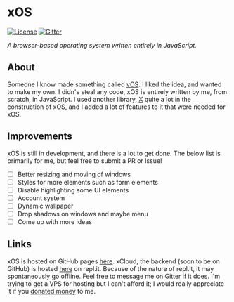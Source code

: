 # xOS

[![License](https://img.shields.io/github/license/thexproject/xos.svg?style=flat)](https://github.com/thexproject/xos/blob/master/LICENSE)
[![Gitter](https://img.shields.io/gitter/room/thexproject/xOS.svg)](https://gitter.im/thexproject/xOS)

*A browser-based operating system written entirely in JavaScript.*

## About

Someone I know made something called [vOS](https://vos.codexcore.com/). I liked the idea, and wanted to make my own. I didn's steal any code, xOS is entirely written by me, from scratch, in JavaScript. I used another library, [X](https://github.com/thexproject/x/) quite a lot in the construction of xOS, and I added a lot of features to it that were needed for xOS.

## Improvements

xOS is still in development, and there is a lot to get done. The below list is primarily for me, but feel free to submit a PR or Issue!

- [ ] Better resizing and moving of windows
- [ ] Styles for more elements such as form elements
- [ ] Disable highlighting some UI elements
- [ ] Account system
- [ ] Dynamic wallpaper
- [ ] Drop shadows on windows and maybe menu
- [ ] Come up with more ideas

## Links

xOS is hosted on GitHub pages [here](https://thexproject.github.io/xos/). xCloud, the backend (soon to be on GitHub) is hosted [here](https://repl.it/@FelixMattick/xCloud) on repl.it. Because of the nature of repl.it, it may spontaneously go offline. Feel free to message me on Gitter if it does. I'm trying to get a VPS for hosting but I can't afford it; I would really appreciate it if you [donated money](https://paypal.me/archmaster666) to me.